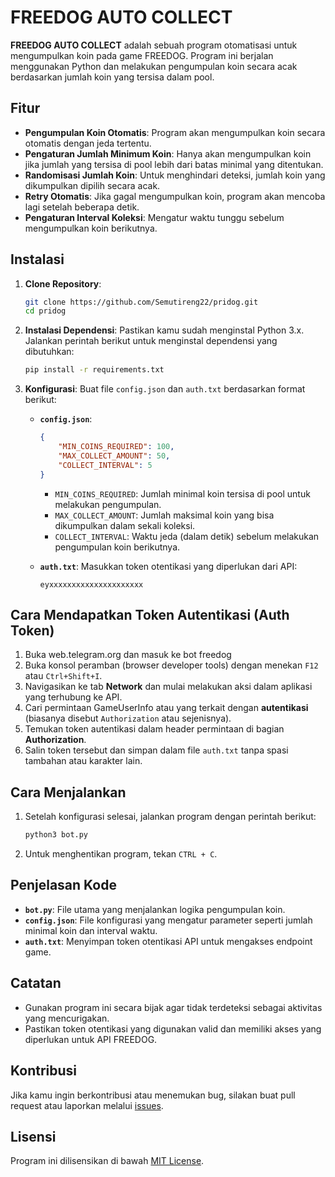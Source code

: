 # FREEDOG AUTO COLLECT

**FREEDOG AUTO COLLECT** adalah sebuah program otomatisasi untuk mengumpulkan koin pada game FREEDOG. Program ini berjalan menggunakan Python dan melakukan pengumpulan koin secara acak berdasarkan jumlah koin yang tersisa dalam pool.

## Fitur
- **Pengumpulan Koin Otomatis**: Program akan mengumpulkan koin secara otomatis dengan jeda tertentu.
- **Pengaturan Jumlah Minimum Koin**: Hanya akan mengumpulkan koin jika jumlah yang tersisa di pool lebih dari batas minimal yang ditentukan.
- **Randomisasi Jumlah Koin**: Untuk menghindari deteksi, jumlah koin yang dikumpulkan dipilih secara acak.
- **Retry Otomatis**: Jika gagal mengumpulkan koin, program akan mencoba lagi setelah beberapa detik.
- **Pengaturan Interval Koleksi**: Mengatur waktu tunggu sebelum mengumpulkan koin berikutnya.

## Instalasi
1. **Clone Repository**:
    ```bash
    git clone https://github.com/Semutireng22/pridog.git
    cd pridog
    ```

2. **Instalasi Dependensi**:
    Pastikan kamu sudah menginstal Python 3.x. Jalankan perintah berikut untuk menginstal dependensi yang dibutuhkan:
    ```bash
    pip install -r requirements.txt
    ```

3. **Konfigurasi**:
    Buat file `config.json` dan `auth.txt` berdasarkan format berikut:

    - **`config.json`**:
      ```json
      {
          "MIN_COINS_REQUIRED": 100,
          "MAX_COLLECT_AMOUNT": 50,
          "COLLECT_INTERVAL": 5
      }
      ```
      - `MIN_COINS_REQUIRED`: Jumlah minimal koin tersisa di pool untuk melakukan pengumpulan.
      - `MAX_COLLECT_AMOUNT`: Jumlah maksimal koin yang bisa dikumpulkan dalam sekali koleksi.
      - `COLLECT_INTERVAL`: Waktu jeda (dalam detik) sebelum melakukan pengumpulan koin berikutnya.

    - **`auth.txt`**:
      Masukkan token otentikasi yang diperlukan dari API:
      ```
      eyxxxxxxxxxxxxxxxxxxxxx
      ```

## Cara Mendapatkan Token Autentikasi (Auth Token)
1. Buka web.telegram.org dan masuk ke bot freedog
2. Buka konsol peramban (browser developer tools) dengan menekan `F12` atau `Ctrl+Shift+I`.
3. Navigasikan ke tab **Network** dan mulai melakukan aksi dalam aplikasi yang terhubung ke API.
4. Cari permintaan GameUserInfo atau yang terkait dengan **autentikasi** (biasanya disebut `Authorization` atau sejenisnya).
5. Temukan token autentikasi dalam header permintaan di bagian **Authorization**.
6. Salin token tersebut dan simpan dalam file `auth.txt` tanpa spasi tambahan atau karakter lain.

## Cara Menjalankan
1. Setelah konfigurasi selesai, jalankan program dengan perintah berikut:
    ```bash
    python3 bot.py
    ```

2. Untuk menghentikan program, tekan `CTRL + C`.

## Penjelasan Kode
- **`bot.py`**: File utama yang menjalankan logika pengumpulan koin.
- **`config.json`**: File konfigurasi yang mengatur parameter seperti jumlah minimal koin dan interval waktu.
- **`auth.txt`**: Menyimpan token otentikasi API untuk mengakses endpoint game.

## Catatan
- Gunakan program ini secara bijak agar tidak terdeteksi sebagai aktivitas yang mencurigakan.
- Pastikan token otentikasi yang digunakan valid dan memiliki akses yang diperlukan untuk API FREEDOG.

## Kontribusi
Jika kamu ingin berkontribusi atau menemukan bug, silakan buat pull request atau laporkan melalui [issues](https://github.com/Semutireng22/pridog/issues).

## Lisensi
Program ini dilisensikan di bawah [MIT License](LICENSE).
